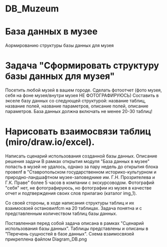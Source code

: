 # DB_Muzeum

# База данных в музее
Aормированию структуры базы данных для музея

# Задача "Сформировать структуру базы данных для музея"
 Посетить любой музей в вашем городе. Сделать фотоотчет (фото музея, себя на фоне музея/внутри музея НЕ  ФОТОГРАФИРУЮСЬ)
 Составить в экселе базу данных со следующей структурой: название таблиц, название полей, название параметров, описание полей, описание параметров.
 База данных должна включать не менее 20-30 таблиц!
 # Нарисовать взаимосвязи таблиц (miro/draw.io/excel).
 Написать сценарий использования созданной базы данных.
Описание решения задачи
В рамках открытия модуля "База данных в музее" попасть в музей не удалось, однако за пару недель до открытия блока провелf в "Ставропольском государственном историко-культурном и природно-ландшафтном музее-заповеднике им. Г.Н. Прозрителева и Г.К. Праве" более 5 часов в компании с экскурсоводом. Фотографий "себя" нет, не фотографируюсь, но фотографии из музея в качестве отчет и подтверждения своих слов прилагаю (каталог img_1).

Со своей стороны, в ходе написания структуры таблиц и их взаимосвзей остановилfcm на 20 таблицах. 
Задача понятна и с представленным количеством таблиц базы данных.

Поставленная перед собой задача описана в рамках "Сценарий использования базы данных".
Таблицы представлены и описаны в "Перечень сущностей в базе данных".
Схема взаимосвязей прикреплена файлом Diagram_DB.png
